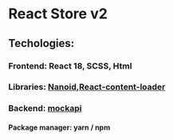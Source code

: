 # React Store v2

## Techologies:

### Frontend: React 18, SCSS, Html

### Libraries: [Nanoid](https://yarnpkg.com/package/nanoid),[React-content-loader](https://skeletonreact.com/)

### Backend: [mockapi](https://mockapi.io/)

#### Package manager: yarn / npm
